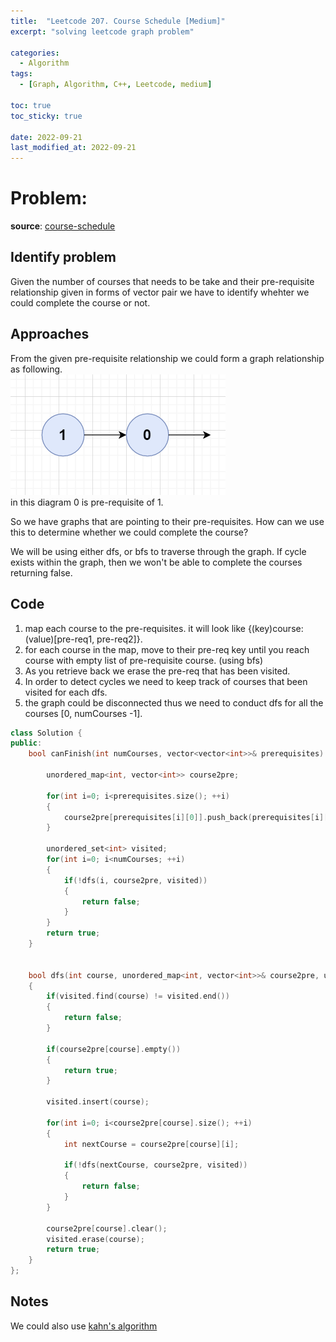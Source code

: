 ```yaml
---
title:  "Leetcode 207. Course Schedule [Medium]"
excerpt: "solving leetcode graph problem"

categories:
  - Algorithm
tags:
  - [Graph, Algorithm, C++, Leetcode, medium]

toc: true
toc_sticky: true

date: 2022-09-21
last_modified_at: 2022-09-21
---
```


# Problem:
**source**: [course-schedule](https://leetcode.com/problems/course-schedule/)

## Identify problem
Given the number of courses that needs to be take and their pre-requisite relationship given in forms of vector pair we have to identify whehter we could complete the course or not.

## Approaches

From the given pre-requisite relationship we could form a graph relationship as following.
<br>
![](images/2022-09-21-14-24-40.png)
<br>
in this diagram 0 is pre-requisite of 1. 

So we have graphs that are pointing to their pre-requisites. How can we use this to determine whether we could complete the course?

We will be using either dfs, or bfs to traverse through the graph. If cycle exists within the graph, then we won't be able to complete the courses returning false.

## Code
1. map each course to the pre-requisites. it will look like {(key)course: (value)[pre-req1, pre-req2]}.
2. for each course in the map, move to their pre-req key until you reach course with empty list of pre-requisite course. (using bfs)
3. As you retrieve back we erase the pre-req that has been visited.
4. In order to detect cycles we need to keep track of courses that been visited for each dfs.
5. the graph could be disconnected thus we need to conduct dfs for all the courses [0, numCourses -1].
```c++
class Solution {
public:
    bool canFinish(int numCourses, vector<vector<int>>& prerequisites) {
        
        unordered_map<int, vector<int>> course2pre;
        
        for(int i=0; i<prerequisites.size(); ++i)
        {
            course2pre[prerequisites[i][0]].push_back(prerequisites[i][1]);
        }
        
        unordered_set<int> visited;
        for(int i=0; i<numCourses; ++i)
        {
            if(!dfs(i, course2pre, visited))
            {
                return false;
            }
        }
        return true;
    }
    
    
    bool dfs(int course, unordered_map<int, vector<int>>& course2pre, unordered_set<int>& visited)
    {
        if(visited.find(course) != visited.end())
        {
            return false;
        }
        
        if(course2pre[course].empty())
        {
            return true;
        }
        
        visited.insert(course);

        for(int i=0; i<course2pre[course].size(); ++i)
        {
            int nextCourse = course2pre[course][i];
            
            if(!dfs(nextCourse, course2pre, visited))
            {
                return false;
            }
        }

        course2pre[course].clear();
        visited.erase(course);
        return true;
    }
};
```

## Notes

We could also use [kahn's algorithm](https://www.youtube.com/watch?v=cIBFEhD77b4)